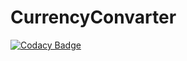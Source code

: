 # CurrencyConvarter
[![Codacy Badge](https://api.codacy.com/project/badge/Grade/22a76be5371c4f04913604785781595e)](https://www.codacy.com/app/promoscow/CurrencyConvarter?utm_source=github.com&utm_medium=referral&utm_content=promoscow/CurrencyConvarter&utm_campaign=badger)